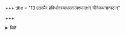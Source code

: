 +++
title = "13 एतस्यैव हविर्धानस्याधस्तात्पश्चादक्षन् त्रीनेकधनान्घटान्"

+++

<details><summary>थिते</summary>

एतस्यैव हविर्धानस्याधस्तात्पश्चादक्षं त्रीनेकधनान्घटान् । पञ्च सप्त नवैकादश वा १३
</details>
